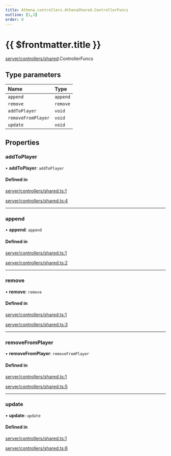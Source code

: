 ```yaml
---
title: Athena.controllers.AthenaShared.ControllerFuncs
outline: [1,3]
order: 0
---
```


# {{ $frontmatter.title }}


[server/controllers/shared](../modules/server_controllers_shared.md).ControllerFuncs

## Type parameters

| Name | Type |
| :------ | :------ |
| `append` | `append` |
| `remove` | `remove` |
| `addToPlayer` | `void` |
| `removeFromPlayer` | `void` |
| `update` | `void` |

## Properties

### addToPlayer

• **addToPlayer**: `addToPlayer`

#### Defined in

[server/controllers/shared.ts:1](https://github.com/Stuyk/altv-athena/blob/84a2fd9/src/core/server/controllers/shared.ts#L1)

[server/controllers/shared.ts:4](https://github.com/Stuyk/altv-athena/blob/84a2fd9/src/core/server/controllers/shared.ts#L4)

___

### append

• **append**: `append`

#### Defined in

[server/controllers/shared.ts:1](https://github.com/Stuyk/altv-athena/blob/84a2fd9/src/core/server/controllers/shared.ts#L1)

[server/controllers/shared.ts:2](https://github.com/Stuyk/altv-athena/blob/84a2fd9/src/core/server/controllers/shared.ts#L2)

___

### remove

• **remove**: `remove`

#### Defined in

[server/controllers/shared.ts:1](https://github.com/Stuyk/altv-athena/blob/84a2fd9/src/core/server/controllers/shared.ts#L1)

[server/controllers/shared.ts:3](https://github.com/Stuyk/altv-athena/blob/84a2fd9/src/core/server/controllers/shared.ts#L3)

___

### removeFromPlayer

• **removeFromPlayer**: `removeFromPlayer`

#### Defined in

[server/controllers/shared.ts:1](https://github.com/Stuyk/altv-athena/blob/84a2fd9/src/core/server/controllers/shared.ts#L1)

[server/controllers/shared.ts:5](https://github.com/Stuyk/altv-athena/blob/84a2fd9/src/core/server/controllers/shared.ts#L5)

___

### update

• **update**: `update`

#### Defined in

[server/controllers/shared.ts:1](https://github.com/Stuyk/altv-athena/blob/84a2fd9/src/core/server/controllers/shared.ts#L1)

[server/controllers/shared.ts:6](https://github.com/Stuyk/altv-athena/blob/84a2fd9/src/core/server/controllers/shared.ts#L6)
